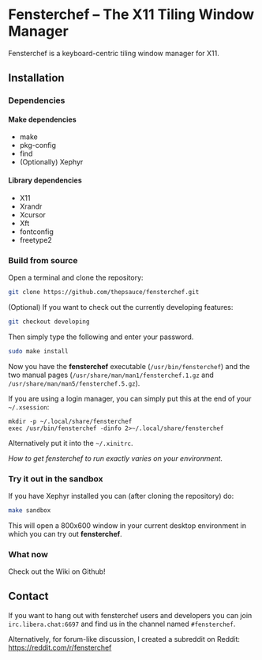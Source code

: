# Fensterchef – The X11 Tiling Window Manager

Fensterchef is a keyboard-centric tiling window manager for X11.

## Installation

### Dependencies

#### Make dependencies

- make
- pkg-config
- find
- (Optionally) Xephyr

#### Library dependencies

- X11
- Xrandr
- Xcursor
- Xft
- fontconfig
- freetype2

### Build from source

Open a terminal and clone the repository:
```sh
git clone https://github.com/thepsauce/fensterchef.git
```
(Optional) If you want to check out the currently developing features:
```sh
git checkout developing
```
Then simply type the following and enter your password.
```sh
sudo make install
```

Now you have the **fensterchef** executable (`/usr/bin/fensterchef`) and the two
manual pages (`/usr/share/man/man1/fensterchef.1.gz` and
`/usr/share/man/man5/fensterchef.5.gz`).

If you are using a login manager, you can simply put this at the end of your
`~/.xsession`:
```
mkdir -p ~/.local/share/fensterchef
exec /usr/bin/fensterchef -dinfo 2>~/.local/share/fensterchef
```
Alternatively put it into the `~/.xinitrc`.

*How to get fensterchef to run exactly varies on your environment.*

### Try it out in the sandbox

If you have Xephyr installed you can (after cloning the repository) do:
```sh
make sandbox
```
This will open a 800x600 window in your current desktop environment in which you
can try out **fensterchef**.

### What now

Check out the Wiki on Github!

## Contact

If you want to hang out with fensterchef users and developers you can join
`irc.libera.chat:6697` and find us in the channel named `#fensterchef`.

Alternatively, for forum-like discussion, I created a subreddit on Reddit:
https://reddit.com/r/fensterchef

